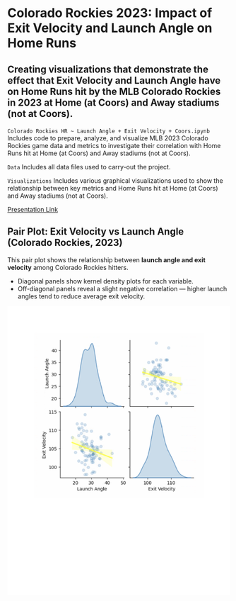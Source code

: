 # Colorado Rockies 2023: Impact of Exit Velocity and Launch Angle on Home Runs

## Creating visualizations that demonstrate the effect that Exit Velocity and Launch Angle have on Home Runs hit by the MLB Colorado Rockies in 2023 at Home (at Coors) and Away stadiums (not at Coors).

`Colorado Rockies HR ~ Launch Angle + Exit Velocity + Coors.ipynb` Includes code to prepare, analyze, and visualize MLB 2023 Colorado Rockies game data and metrics to investigate their correlation with Home Runs hit at Home (at Coors) and Away stadiums (not at Coors).

`Data` Includes all data files used to carry-out the project.

`Visualizations` Includes various graphical visualizations used to show the relationship between key metrics and Home Runs hit at Home (at Coors) and Away stadiums (not at Coors).

[Presentation Link](https://youtu.be/FQJNbbck-H4?si=e1K-n39PCIU4Iq7a)


## Pair Plot: Exit Velocity vs Launch Angle (Colorado Rockies, 2023)

This pair plot shows the relationship between **launch angle and exit velocity** among Colorado Rockies hitters. 
- Diagonal panels show kernel density plots for each variable.  
- Off-diagonal panels reveal a slight negative correlation — higher launch angles tend to reduce average exit velocity.

![Pair Plot](https://raw.githubusercontent.com/victormking/Colorado-Rockies-2023-Impact-of-Exit-Velocity-and-Launch-Angle-on-Home-Runs/main/Visualizations/Pair_plots.png)
